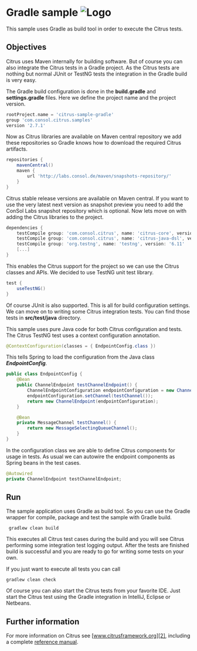 Gradle sample ![Logo][1]
==============

This sample uses Gradle as build tool in order to execute the Citrus tests.

Objectives
---------

Citrus uses Maven internally for building software. But of course you can also integrate the Citrus tests in a Gradle
project. As the Citrus tests are nothing but normal JUnit or TestNG tests the integration in the Gradle build is very easy.

The Gradle build configuration is done in the **build.gradle** and **settings.gradle** files. Here we define the project name 
and the project version.

```groovy
rootProject.name = 'citrus-sample-gradle'
group 'com.consol.citrus.samples'
version '2.7.1'
```
    
Now as Citrus libraries are available on Maven central repository we add these repositories so Gradle knows how to download the required
Citrus artifacts.    
    
```groovy
repositories {
    mavenCentral()
    maven {
        url 'http://labs.consol.de/maven/snapshots-repository/'
    }
}
```
    
Citrus stable release versions are available on Maven central. If you want to use the very latest next version as snapshot preview you need
to add the ConSol Labs snapshot repository which is optional. Now lets move on with adding the Citrus libraries to the project.
    
```groovy
dependencies {
    testCompile group: 'com.consol.citrus', name: 'citrus-core', version: '2.7.4-SNAPSHOT'
    testCompile group: 'com.consol.citrus', name: 'citrus-java-dsl', version: '2.7.4-SNAPSHOT'
    testCompile group: 'org.testng', name: 'testng', version: '6.11'
    [...]
}
```
    
This enables the Citrus support for the project so we can use the Citrus classes and APIs. We decided to use TestNG unit test library.
    
```groovy
test {
    useTestNG()
}
```
    
Of course JUnit is also supported. This is all for build configuration settings. We can move on to writing some Citrus integration tests. You can
find those tests in **src/test/java** directory.

This sample uses pure Java code for both Citrus configuration and tests. The
Citrus TestNG test uses a context configuration annotation.

```java
@ContextConfiguration(classes = { EndpointConfig.class })
```
    
This tells Spring to load the configuration from the Java class ***EndpointConfig***.
    
```java
public class EndpointConfig {
    @Bean
    public ChannelEndpoint testChannelEndpoint() {
        ChannelEndpointConfiguration endpointConfiguration = new ChannelEndpointConfiguration();
        endpointConfiguration.setChannel(testChannel());
        return new ChannelEndpoint(endpointConfiguration);
    }

    @Bean
    private MessageChannel testChannel() {
        return new MessageSelectingQueueChannel();
    }
}
```
    
In the configuration class we are able to define Citrus components for usage in tests. As usual
we can autowire the endpoint components as Spring beans in the test cases.
    
```java
@Autowired
private ChannelEndpoint testChannelEndpoint;
```
        
Run
---------

The sample application uses Gradle as build tool. So you can use the Gradle wrapper for compile, package and test the
sample with Gradle build.
 
     gradlew clean build
    
This executes all Citrus test cases during the build and you will see Citrus performing some integration test logging output.
After the tests are finished build is successful and you are ready to go for writing some tests on your own.

If you just want to execute all tests you can call

    gradlew clean check

Of course you can also start the Citrus tests from your favorite IDE.
Just start the Citrus test using the Gradle integration in IntelliJ, Eclipse or Netbeans.

Further information
---------

For more information on Citrus see [www.citrusframework.org][2], including
a complete [reference manual][3].

 [1]: https://www.citrusframework.org/img/brand-logo.png "Citrus"
 [2]: https://www.citrusframework.org
 [3]: https://www.citrusframework.org/reference/html/
